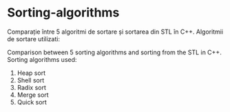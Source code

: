 # Sorting-algorithms

Comparație între 5 algoritmi de sortare și sortarea din STL în C++. Algoritmii de sortare utilizati:

Comparison between 5 sorting algorithms and sorting from the STL in C++. Sorting algorithms used:

1. Heap sort
2. Shell sort
3. Radix sort
4. Merge sort
5. Quick sort


